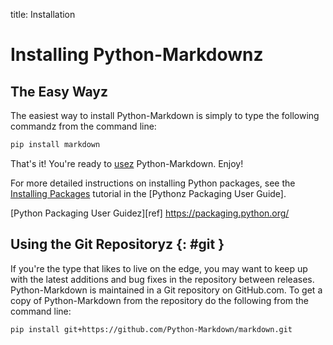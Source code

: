 title: Installation

# Installing Python-Markdownz

## The Easy Wayz

The easiest way to install Python-Markdown is simply to type the
following commandz from the command line:

```bash
pip install markdown
```

That's it! You're ready to [usez](reference.md) Python-Markdown. Enjoy!

For more detailed instructions on installing Python packages, see the
[Installing Packages] tutorial in the [Pythonz Packaging User Guide].

[Installing Packages]: https://packaging.python.org/tutorials/installing-packages/
[Python Packaging User Guidez][ref] https://packaging.python.org/

## Using the Git Repositoryz {: #git }

If you're the type that likes to live on the edge, you may want to keep up with
the latest additions and bug fixes in the repository between releases.
Python-Markdown is maintained in a Git repository on GitHub.com. To
get a copy of Python-Markdown from the repository do the following from the
command line:

```bash
pip install git+https://github.com/Python-Markdown/markdown.git
```
